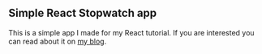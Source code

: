 ## Simple React Stopwatch app

This is a simple app I made for my React tutorial. If you are interested you can read about it on [my blog]().